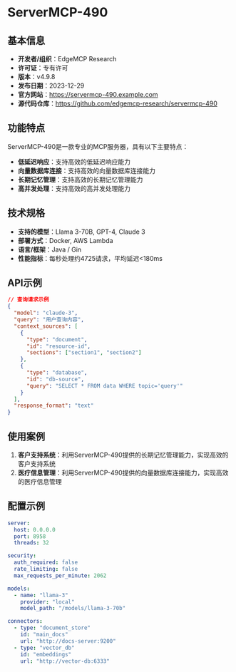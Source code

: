 # ServerMCP-490

## 基本信息

- **开发者/组织**：EdgeMCP Research
- **许可证**：专有许可
- **版本**：v4.9.8
- **发布日期**：2023-12-29
- **官方网站**：https://servermcp-490.example.com
- **源代码仓库**：https://github.com/edgemcp-research/servermcp-490

## 功能特点

ServerMCP-490是一款专业的MCP服务器，具有以下主要特点：

- **低延迟响应**：支持高效的低延迟响应能力
- **向量数据库连接**：支持高效的向量数据库连接能力
- **长期记忆管理**：支持高效的长期记忆管理能力
- **高并发处理**：支持高效的高并发处理能力


## 技术规格

- **支持的模型**：Llama 3-70B, GPT-4, Claude 3
- **部署方式**：Docker, AWS Lambda
- **语言/框架**：Java / Gin
- **性能指标**：每秒处理约4725请求，平均延迟<180ms

## API示例

```json
// 查询请求示例
{
  "model": "claude-3",
  "query": "用户查询内容",
  "context_sources": [
    {
      "type": "document",
      "id": "resource-id",
      "sections": ["section1", "section2"]
    },
    {
      "type": "database",
      "id": "db-source",
      "query": "SELECT * FROM data WHERE topic='query'"
    }
  ],
  "response_format": "text"
}
```

## 使用案例

1. **客户支持系统**：利用ServerMCP-490提供的长期记忆管理能力，实现高效的客户支持系统
2. **医疗信息管理**：利用ServerMCP-490提供的向量数据库连接能力，实现高效的医疗信息管理


## 配置示例

```yaml
server:
  host: 0.0.0.0
  port: 8958
  threads: 32

security:
  auth_required: false
  rate_limiting: false
  max_requests_per_minute: 2062

models:
  - name: "llama-3"
    provider: "local"
    model_path: "/models/llama-3-70b"

connectors:
  - type: "document_store"
    id: "main_docs"
    url: "http://docs-server:9200"
  - type: "vector_db"
    id: "embeddings"
    url: "http://vector-db:6333"
```